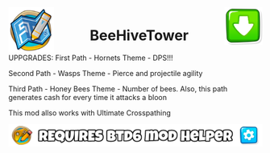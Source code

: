 <a href="https://github.com/BoobaPog/Bee-Hive-Tower-Mod/releases/download/1.0.0/BeeHiveTower.dll">
    <img align="left" alt="Icon" height="90" src="Icon.png">
    <img align="right" alt="Download" height="75" src="https://raw.githubusercontent.com/gurrenm3/BTD-Mod-Helper/master/BloonsTD6%20Mod%20Helper/Resources/DownloadBtn.png">
</a>

<h1 align="center">BeeHiveTower</h1>

UPPGRADES:
First Path - Hornets Theme - DPS!!!

Second Path - Wasps Theme - Pierce and projectile agility

Third Path - Honey Bees Theme - Number of bees. Also, this path generates cash for every time it attacks a bloon

This mod allso works with Ultimate Crosspathing


[![Requires BTD6 Mod Helper](https://raw.githubusercontent.com/gurrenm3/BTD-Mod-Helper/master/banner.png)](https://github.com/gurrenm3/BTD-Mod-Helper#readme)
